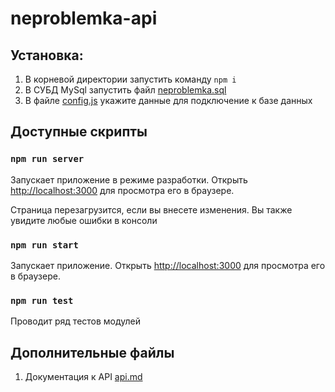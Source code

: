 # neproblemka-api
## Установка:
1. В корневой директории запустить команду `npm i`
2. В СУБД MySql запустить файл [neproblemka.sql](https://github.com/StounhandJ/neproblemka-api/blob/master/neproblemka.sql)
3. В файле [config.js](https://github.com/StounhandJ/neproblemka-api/blob/master/config.js) укажите данные для подключение к базе данных
## Доступные скрипты
### `npm run server`

Запускает приложение в режиме разработки.
Открыть [http://localhost:3000](http://localhost:3000) для просмотра его в браузере.

Страница перезагрузится, если вы внесете изменения.
Вы также увидите любые ошибки в консоли

### `npm run start`

Запускает приложение.
Открыть [http://localhost:3000](http://localhost:3000) для просмотра его в браузере.


### `npm run test`

Проводит ряд тестов модулей
## Дополнительные файлы

1. Документация к API [api.md](https://github.com/StounhandJ/neproblemka-api/blob/master/documentation/api.md)
